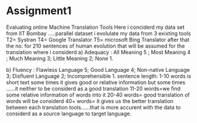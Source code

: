 # Assignment1
Evaluating online Machine Translation Tools
Here i conciderd my data set from IIT Bombay .....parallel dataset
i evolulate my data from 3 exixting tools
T2= Systran
T4= Google Translator
T5= microsoft Bing Translator
after that the no. for 210 sentences  of human evolution that will be assumed for the translation 
where i considerd
a) Adequacy  :  All Meaning 5 ; Most Meaning 4 ; Much Meaning 3; Little Meaning 2;  None 1.

b) Fluency  :    Flawless Language 5;  Good Language 4;  Non-native Language 3;  Disfluent Language 2;  Incomprehensible 1.
sentence length: 1-10 words is short text some times it gives good or relative information but some times ......it neither to be considerd as a good translation
 11-20 words=we find some relative information of words into it
20-40 words= good translation of words will be considerd
40+ words= it gives us the better translation between each translation tools......that is more accurent with the data to considerd as a source language to target language.
